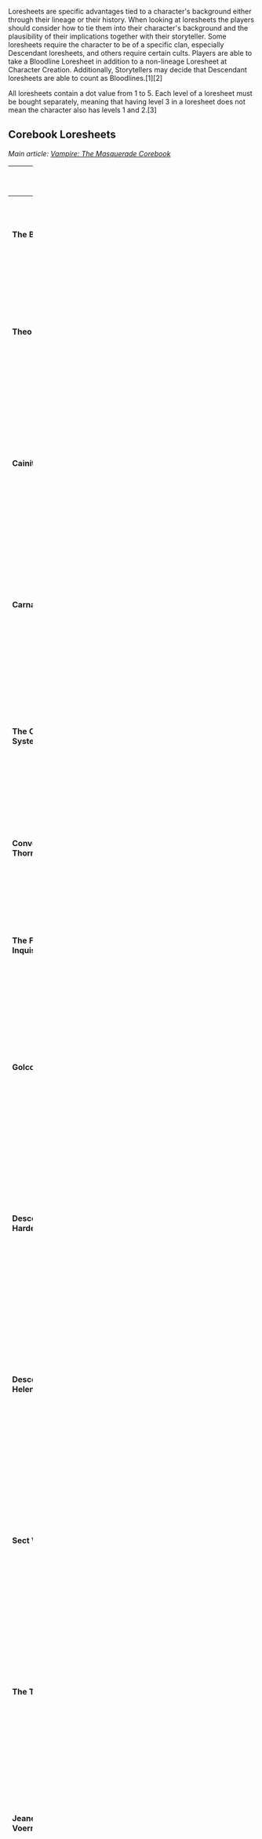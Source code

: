 <section begin=summary/>

Loresheets are specific advantages tied to a character's background
either through their lineage or their history. When looking at
loresheets the players should consider how to tie them into their
character's background and the plausibility of their implications
together with their storyteller. Some loresheets require the character
to be of a specific clan, especially Descendant loresheets, and others
require certain cults. Players are able to take a Bloodline Loresheet in
addition to a non-lineage Loresheet at Character Creation. Additionally,
Storytellers may decide that Descendant loresheets are able to count as
Bloodlines.[1][2]

<section end=summary/>

All loresheets contain a dot value from 1 to 5. Each level of a
loresheet must be bought separately, meaning that having level 3 in a
loresheet does not mean the character also has levels 1 and 2.[3]

## Corebook Loresheets

  
*Main article:
<a href="Vampire:_The_Masquerade_Corebook" class="wikilink"
title="Vampire: The Masquerade Corebook">Vampire: The Masquerade
Corebook</a>*

<table style="width:10%;">
<colgroup>
<col style="width: 2%" />
<col style="width: 2%" />
<col style="width: 4%" />
<col style="width: 2%" />
</colgroup>
<thead>
<tr>
<th width="20%"><p>Name</p></th>
<th width="20%"><p>Restrictions</p></th>
<th class="unsortable" width="40%"><p>Description</p></th>
<th class="unsortable" width="20%"><p>Source</p></th>
</tr>
</thead>
<tbody>
<tr>
<td><p><strong>The Bahari</strong></p></td>
<td><p>N/A</p></td>
<td><p>Connected to the cult of the [Bahari](./bahari.md). Different levels grant bonuses based on their
beliefs and ideology when embracing it.</p></td>
<td><ul>
<li>Page 382</li>
</ul></td>
</tr>
<tr>
<td><p><strong>Theo Bell</strong></p></td>
<td><p>N/A</p></td>
<td><p>Connected to the [Anarchs](./anarch.md) and [Theo Bell](./brujah.md#notable-characters). Different levels grant
bonuses related to commanding a group, gaining information on Anarch
defectors, or contacting Theo himself.</p></td>
<td><ul>
<li></li>
<li>Page 383</li>
</ul></td>
</tr>
<tr>
<td><p><strong>Cainite Heresy</strong></p></td>
<td><p>N/A</p></td>
<td><p>Connected to the [Church of Caine](./church_caine.md). Different levels grant
bonuses related to finding other Church of Caine, representing the
character's role within the city's diaconate, sensing True Faith,
inducing the Red Pentecost, or the possession of a rare
testimony.</p></td>
<td><ul>
<li>Page 384</li>
</ul></td>
</tr>
<tr>
<td><p><strong>Carna</strong></p></td>
<td><p>N/A</p></td>
<td><p>Connected to the [House of Carna](./tremere.md#houses) and Carna herself. Different
levels grant bonuses related to other members of the House,
strengthening pools against Blood Bonds, aids in Rituals, creating a
Blood Bond, or owning a copy of a rare book.</p></td>
<td><ul>
<li>Page 385</li>
</ul></td>
</tr>
<tr>
<td><p><strong>The Circulatory System</strong></p></td>
<td><p>N/A</p></td>
<td><p>Connected to the [Circulatory System](./circulatory_system.md) and their mortal
trafficking. Different levels grant vessels to feed from, it aids in
learning alchemy, securing safe travel for kindred, or learning the
resonance properties of blood.</p></td>
<td><ul>
<li>Page 386</li>
</ul></td>
</tr>
<tr>
<td><p><strong>Convention of Thorns</strong></p></td>
<td><p>N/A</p></td>
<td><p>Connected to the [Convention of Thorn](./anarch.md#convention-of-thorns).
Different levels grant the character information surrounding the events
which they can use for their gains.</p></td>
<td><ul>
<li>Page 387</li>
</ul></td>
</tr>
<tr>
<td><p><strong>The First Inquisition</strong></p></td>
<td><p>N/A</p></td>
<td><p>Connected to the Inquisition and its history. Different levels
grant knowledge about the original hunters and in turn about the [Second Inquisition](./second_inquisition.md).</p></td>
<td><ul>
<li>Page 388</li>
</ul></td>
</tr>
<tr>
<td><p><strong>Golconda</strong></p></td>
<td><p>N/A</p></td>
<td><p>Connected to the Golconda and its enlightenment. Different levels
grant knowledge of it, copies of its information to learn it, the
ability to utilize some of the beliefs from [Saulot](./salubri.md#notable-characters) to stave off hunger, or the ability to walk in
the sunlight without harm.</p></td>
<td><ul>
<li>Page 389</li>
</ul></td>
</tr>
<tr>
<td><p><strong>Descendant of Hardestadt</strong></p></td>
<td data-sort-value="7"><p>[Ventrue](./ventrue.md) only</p></td>
<td><p>Connected to the [Hardestadt](./ventrue.md#notable-characters) and his descendants.
Different levels grant the ability to speak over any noise, strengthen
the pools when sending others into danger, grant status due to lineage,
contact one of the Camarilla's founders, or take on the name of
Hardestadt and be his successor.</p></td>
<td><ul>
<li>Page 390</li>
</ul></td>
</tr>
<tr>
<td><p><strong>Descendant of Helena</strong></p></td>
<td data-sort-value="5"><p>[Toreador](./toreador.md) only</p></td>
<td><p>Connected to [Helena](./toreador.md#notable-characters) and her descendants.
Different levels grant the ability to alter the character's status by
uttering her name, decrease the experience cost of specific talents, aid
pools when making rolls to avoid blame, or open a Succubus Club in the
character's domain.</p></td>
<td><ul>
<li>Page 391</li>
</ul></td>
</tr>
<tr>
<td><p><strong>Sect War Veteran</strong></p></td>
<td><p>N/A</p></td>
<td><p>Connected to the war between the [Camarilla](./camarilla.md) and the [Sabbat](./sabbat.md). Different
levels grant the ability to gain information about the wars in the
character's domain, gain status for the character's bravery during the
war, claim trophy kills, aid in setting up ambushes or attacks, or know
how to ignite sect wars.</p></td>
<td><ul>
<li>Page 392</li>
</ul></td>
</tr>
<tr>
<td><p><strong>The Trinity</strong></p></td>
<td><p>N/A</p></td>
<td><p>Connected to the Golden Age of [Constantinople](./constantinople.md) and the
vampire utopia it once was. Different levels grant the knowledge of
Constantinople's past, calming a violent court, inspiring others,
allowing the character to find and contact Dracon, or rebuilding the
Trinity with two others.</p></td>
<td><ul>
<li>Page 393</li>
</ul></td>
</tr>
<tr>
<td><p><strong>Jeanette/Therese Voerman</strong></p></td>
<td><p>N/A</p></td>
<td><p>Connected to the [Voerman Sisters](./malkavian.md#notable-characters). Different
levels grant the character varying levels of connections with the
sisters up to ownership of an Asylum club within the character's
domain.</p></td>
<td><ul>
<li>Page 394</li>
</ul></td>
</tr>
<tr>
<td><p><strong>The Week of Nightmares</strong></p></td>
<td><p>N/A</p></td>
<td><p>Connected to the Week of Nightmares. Different levels grant the
character varying levels of knowledge about the event that spanned
across years, giving contact to the surviving Ravnos, granting status as
a survivor, owning the Red Star or a vial of blood from the Ravnos
Antediluvian.</p></td>
<td><ul>
<li>Page 395</li>
</ul></td>
</tr>
<tr>
<td><p><strong>Rudi</strong></p></td>
<td><p>N/A</p></td>
<td><p>Connected to [Rudi](./gangrel.md#notable-characters). Different levels grant the
character varying abilities when working against oppressive powers to
organize groups towards a specific goal.</p></td>
<td><ul>
<li>Page 396</li>
</ul></td>
</tr>
<tr>
<td><p><strong>Descendant of Tyler</strong></p></td>
<td data-sort-value="1"><p>[Brujah](./brujah.md) only</p></td>
<td><p>Connected to [Tyler](./brujah.md#notable-characters). Different levels grant the character varying
abilities to channel the ambition of Tyler in their blood when
persuading others, the skill to redirect a frenzy into a compulsion,
having contact with the Furores, or the back-history of taking down a
sect figurehead.</p></td>
<td><ul>
<li>Page 397 or <a href="Vampire:_The_Masquerade_Anarch"
class="wikilink" title="Anarch">Anarch</a>, page 195</li>
</ul></td>
</tr>
<tr>
<td><p><strong>Descendant of Zelios</strong></p></td>
<td data-sort-value="4"><p>[Nosferatu](./nosferatu.md) only</p></td>
<td><p>Connected to [Zelios](./nosferatu.md#notable-characters). Different levels grant the
character varying abilities to secure their havens, demolish buildings,
construct a labyrinth, or discover ley lines.</p></td>
<td><ul>
<li>Page 398</li>
</ul></td>
</tr>
<tr>
<td><p><strong>Descendant of Vasantasena</strong></p></td>
<td data-sort-value="3"><p>[Malkavian](./malkavian.md) only</p></td>
<td><p>Connected to [Vasantasena](./malkavian.md#notable-characters). Different levels
grant the character the ability to survive through dangerous or chaotic
situations, recognize bonds, destroy bonds or help deprogram another
vampire.</p></td>
<td><ul>
<li>Page 399</li>
</ul></td>
</tr>
<tr>
<td><p><strong>High Clan</strong></p></td>
<td data-sort-value="8"><p>Must be a member of the High Clans. [Lasombra](./lasombra.md), [Toreador](./toreador.md), [Tzimisce](./tzimisce.md), and [Ventrue](./ventrue.md) are
historically high. [Brujah](./brujah.md) and some [Hecata](./hecata.md) are also considered high. Occasionally [Banu Haqim](./banu.md), [The Ministry](./ministry.md), and very rarely [Tremere](./tremere.md) are also high depending on the
Domain.</p></td>
<td><p>Connected to the clans regarded as high in the hierarchy.
Different levels grant the character the ability to command others, gain
an advantage over both Low and High Clan Kindred, or ignore the burden
of the clan bane.</p></td>
<td><ul>
<li>Page 400</li>
</ul></td>
</tr>
<tr>
<td><p><strong>Low Clan</strong></p></td>
<td data-sort-value="9"><p>Must be a member of the Low Clans which is
defined by their geographical region. [Gangrel](./gangrel.md), [Malkavian](./malkavian.md), and [Nosferatu](./nosferatu.md) are almost always low.
Occasionally [Brujah](./brujah.md)
and [Tremere](./tremere.md) are
also low depending on the Domain.</p></td>
<td><p>Connected to the clans regarded as low in the hierarchy.
Different levels grant the character the ability to shrug off
provocations, use their bane to their advantage, work with other Low
Clans, learn another Low Clan's Discipline, or bring down a High Clan
Kindred in a coup.</p></td>
<td><ul>
<li>Page 401</li>
</ul></td>
</tr>
<tr>
<td><p><strong>Ambrus Maropis</strong></p></td>
<td><p>N/A</p></td>
<td><p>Connected to [Ambrus Maropis](./nosferatu.md#notable-characters). Different
levels grant the character information regarding security, a connection
directly to Ambrus, gain additional dice to related tests, or
well-protected fake identities.</p></td>
<td><ul>
<li>Page 402</li>
</ul></td>
</tr>
<tr>
<td><p><strong>Carmelita Neillson</strong></p></td>
<td><p>N/A</p></td>
<td><p>Connected to [Carmelita Neillson](./toreador.md#notable-characters).
Different levels grant the character varying abilities of storytelling,
meditating on an object for benefits, the allowance to run one of her
libraries, secrets from her interviews, or the privilege to guard one of
the character's ancestors.</p></td>
<td><ul>
<li>Page 403</li>
</ul></td>
</tr>
<tr>
<td><p><strong>Fiorenza Savona</strong></p></td>
<td><p>N/A</p></td>
<td><p>Connected to [Fiorenza Savona](./ventrue.md#notable-characters). Different
levels grant the character varying levels of relationship with Fiorenza
and gain benefits from her, be it a ghoul or other benefits.</p></td>
<td><ul>
<li>Page 404</li>
</ul></td>
</tr>
<tr>
<td><p><strong>Descendant of Karl Schrekt</strong></p></td>
<td data-sort-value="6"><p>[Tremere](./tremere.md) only</p></td>
<td><p>Connected to [Karl Schrekt](./tremere.md#notable-characters). Different levels
grant the character information regarding House Tremere, bonuses for
working towards Schrekt's goals, reduce the effort needed for a ritual,
find aid in an unlikely ally, or gain information on those same
allies.</p></td>
<td><ul>
<li>Page 405</li>
</ul></td>
</tr>
<tr>
<td><p><strong>Descendant of Xaviar</strong></p></td>
<td data-sort-value="2"><p>[Gangrel](./gangrel.md) only</p></td>
<td><p>Connected to [Xaviar](./gangrel.md#notable-characters). Different levels grant the
character respect from other Gangrel, detect other vampires in the
ground, gain benefits with the Camarilla, turn into a man-sized bat, or
have experience with the Antediluvian.</p></td>
<td><ul>
<li>Page 406 or <a href="Vampire:_The_Masquerade_Anarch"
class="wikilink" title="Anarch">Anarch</a>, page 194</li>
</ul></td>
</tr>
</tbody>
</table>

## Anarch Loresheets

  
*Main article: <a href="Vampire:_The_Masquerade_Anarch" class="wikilink"
title="Vampire: The Masquerade Anarch">Vampire: The Masquerade
Anarch</a>*

<table style="width:10%;">
<colgroup>
<col style="width: 2%" />
<col style="width: 2%" />
<col style="width: 4%" />
<col style="width: 2%" />
</colgroup>
<thead>
<tr>
<th width="20%"><p>Name</p></th>
<th width="20%"><p>Restrictions</p></th>
<th class="unsortable" width="40%"><p>Description</p></th>
<th class="unsortable" width="20%"><p>Source</p></th>
</tr>
</thead>
<tbody>
<tr>
<td><p><strong>Salvador Garcia</strong></p></td>
<td><p>N/A</p></td>
<td><p>Connected to <a href="Salvador_Garcia" class="wikilink"
title="Salvador Garcia">Salvador Garcia</a>. Different levels grant the
character bonuses when using [Anarch](./anarch.md) principles, gain a Mawla to aid them, turn
information gathering against them difficult, become known across Anarch
territories, or have the skill to rile up the local Anarchs.</p></td>
<td><ul>
<li>Page 190</li>
</ul></td>
</tr>
<tr>
<td><p><strong>Agata Starek</strong></p></td>
<td><p>N/A</p></td>
<td><p>Connected to Agata Starek. Different levels grant the character
bonuses when threatening someone of greater means than themselves,
exposing the weakness of enemies, being given hard-to-obtain blood,
turning an enemy's minion to the character's side, or suffering less
loss from [Diablerie](./diablerie.md).</p></td>
<td><ul>
<li>Page 191</li>
</ul></td>
</tr>
<tr>
<td><p><strong>Hesha Ruhadze</strong></p></td>
<td data-sort-value="3"><p>(••••) and (•••••) are [Ministry](./ministry.md) characters only.</p></td>
<td><p>Connected to [Hesha Ruhadze](./ministry.md#notable-characters). Different
levels grant the character ownership of one of Hesha's treatises,
knowledge about what Hesha is seeking or ownership of it already, the
rare privilege of membership to one of the Ministry's museums, having
been taught by Hesha himself, or hearing the voice of Sutekh for
guidance and aid.</p></td>
<td><ul>
<li>Page 192</li>
</ul></td>
</tr>
<tr>
<td><p><strong>The Church of Set</strong></p></td>
<td data-sort-value="4"><p>[Church of Set](./church_set.md) members</p></td>
<td><p>Connected to the [Church of Set](./church_set.md). Different levels grant the
character a congregation of mortals to feed from, bonuses to tell when
someone is lying, bonuses against other clans [Dominate](./dominate.md) or [Presence](./presence.md) attempts, help others
indulge in corruption to only come out clean, or ownership of Set's
skeleton, sarcophagus or burial robes.</p></td>
<td><ul>
<li>Page 193</li>
</ul></td>
</tr>
<tr>
<td><p><strong>Descendant of Xaviar</strong></p></td>
<td data-sort-value="2"><p>[Gangrel](./gangrel.md) only</p></td>
<td><p>Connected to [Xaviar](./gangrel.md#notable-characters). Different levels grant the
character respect from other Gangrel, detect other vampires in the
ground, gain benefits with the Camarilla, turn into a man-sized bat, or
have experience with the Antediluvian.</p></td>
<td><ul>
<li>Page 194 or <a href="Vampire:_The_Masquerade_Corebook"
class="wikilink" title="Corebook">Corebook</a>, page 406</li>
</ul></td>
</tr>
<tr>
<td><p><strong>Descendant of Tyler</strong></p></td>
<td data-sort-value="1"><p>[Brujah](./brujah.md) only</p></td>
<td><p>Connected to [Tyler](./brujah.md#notable-characters). Different levels grant the character varying
abilities to channel the ambition of Tyler in their blood when
persuading others, the skill to redirect a frenzy into a compulsion,
having contact with the Furores, or the back-history of taking down a
sect figurehead.</p></td>
<td><ul>
<li>Page 195 or <a href="Vampire:_The_Masquerade_Corebook"
class="wikilink" title="Corebook">Corebook</a>, page 397</li>
</ul></td>
</tr>
<tr>
<td><p><strong>Ruins of Carthage</strong></p></td>
<td><p>N/A</p></td>
<td><p>Connected to <a href="Carthage" class="wikilink"
title="Carthage">Carthage</a>. Different levels grant the character
knowledge of what happened to Carthage, Carthaginian ancestry to boast
about, forming a link to them for bonuses in combat, control over the
Beast, bonuses over servants, or breach the <a href="Masquerade"
class="wikilink" title="Masquerade">Masquerade</a> and get away with
it.</p></td>
<td><ul>
<li>Page 196</li>
</ul></td>
</tr>
<tr>
<td><p><strong>Blood Plagued</strong></p></td>
<td><p>N/A</p></td>
<td><p>Connected to the Blood plague, which unlike the majority of
diseases does affect other vampires. Different levels grant the
character the ability to detect the Blood plague, understand how to
track down active victims, locate infected bodies in the ground in
torpor, create a cure for this illness, or carry the Blood plague
themselves to infect or aid others as they see fit.</p></td>
<td><ul>
<li>Page 197</li>
</ul></td>
</tr>
<tr>
<td><p><strong>Anarch Revolt</strong></p></td>
<td><p>N/A</p></td>
<td><p>Connected to the Anarch Revolts and other related events such as
the fall of tyrannical Princes and the rise of new Barons. Different
levels grant the character ancestral ties to one of the sides during
these uprisings or gain bonuses or merits in regards to other Anarchs or
the Anarch cause.</p></td>
<td><ul>
<li>Page 198</li>
</ul></td>
</tr>
</tbody>
</table>

## Camarilla Loresheets

  
*Main article:
<a href="Vampire:_The_Masquerade_Camarilla" class="wikilink"
title="Vampire: The Masquerade Camarilla">Vampire: The Masquerade
Camarilla</a>*

<table style="width:10%;">
<colgroup>
<col style="width: 2%" />
<col style="width: 2%" />
<col style="width: 4%" />
<col style="width: 2%" />
</colgroup>
<thead>
<tr>
<th width="20%"><p>Name</p></th>
<th width="20%"><p>Restrictions</p></th>
<th class="unsortable" width="40%"><p>Description</p></th>
<th class="unsortable" width="20%"><p>Source</p></th>
</tr>
</thead>
<tbody>
<tr>
<td><p><strong>Carmelita Neillson</strong></p></td>
<td><p>N/A</p></td>
<td><p>Connected to [Carmelita Neillson](./toreador.md#notable-characters).
Different levels grant the character varying abilities of storytelling,
meditating on an object for benefits, the allowance to run one of her
libraries, secrets from her interviews, or the privilege to guard one of
the character's ancestors.</p></td>
<td><ul>
<li>Page 184 or <a href="Vampire:_The_Masquerade_Corebook"
class="wikilink" title="Corebook">Corebook</a>, page 403</li>
</ul></td>
</tr>
<tr>
<td><p><strong>Fatima Al-Faqadi</strong></p></td>
<td><p>N/A</p></td>
<td><p>Connected to [Fatima al-Faqadi](./banu.md#notable-characters).
Different levels grant the character access to a weapons locker,
connection to the Extended Web, survive a hit by Fatima, the ability to
execute a kindred without retaliation from the Camarilla, or a
relationship with Fatima in such she'll eliminate an enemy for the
character.</p></td>
<td><ul>
<li>Page 185</li>
</ul></td>
</tr>
<tr>
<td><p><strong>Fiorenza Savona</strong></p></td>
<td><p>N/A</p></td>
<td><p>Connected to [Fiorenza Savona](./ventrue.md#notable-characters). Different
levels grant the character varying levels of relationship with Fiorenza
and gain benefits from her, be it a ghoul or other benefits.</p></td>
<td><ul>
<li>Page 186 or <a href="Vampire:_The_Masquerade_Corebook"
class="wikilink" title="Corebook">Corebook</a>, page 404</li>
</ul></td>
</tr>
<tr>
<td><p><strong>Pure Ventrue Lineage</strong></p></td>
<td data-sort-value="1"><p>[Ventrue](./ventrue.md) only</p></td>
<td><p>Connected to the lineage of the Ventrue and the importance they
find in their history. Different levels grant the character different
lineages, either as a nobility or Prince or clear to Methusulah's as
well as later levels giving the option to select between three different
lines.</p></td>
<td><ul>
<li>Page 187</li>
</ul></td>
</tr>
<tr>
<td><p><strong>The Cult of Mithras</strong></p></td>
<td><p>N/A</p></td>
<td><p>Connected to the cult of [Mithras](./mithraic_mysteries.md). Different levels grant the
character varying levels of relationship and knowledge of the cult and
its functions with bonuses related.</p></td>
<td><ul>
<li>Page 188</li>
</ul></td>
</tr>
<tr>
<td><p><strong>The Pyramid</strong></p></td>
<td><p>[Tremere](./tremere.md)
only</p></td>
<td><p>Connected to the [Tremere](./tremere.md)'s Pyramid and its inner workings. Different
levels grant the character varying levels of relationships and ranks as
they progress through the rebuild of a chantry in this loresheet and
garner them bonuses.</p></td>
<td><ul>
<li>Page 189</li>
</ul></td>
</tr>
<tr>
<td><p><strong>Victoria Ash</strong></p></td>
<td><p>N/A</p></td>
<td><p>Connected to <a href="Victoria_Ash" class="wikilink"
title="Victoria Ash">Victoria Ash</a>. Different levels grant the
character varying levels of relationship with Victoria, being a guest at
the wedding, learning her abilities to read people, easing the
transportation between two domains, or being protected by Victoria
herself.</p></td>
<td><ul>
<li>Page 190</li>
</ul></td>
</tr>
</tbody>
</table>

## Chicago by Night Loresheets

  
*Main article:
<a href="Vampire:_The_Masquerade_Chicago_by_Night" class="wikilink"
title="Vampire: The Masquerade Chicago by Night">Vampire: The Masquerade
Chicago by Night</a>*

<table style="width:10%;">
<colgroup>
<col style="width: 2%" />
<col style="width: 2%" />
<col style="width: 4%" />
<col style="width: 2%" />
</colgroup>
<thead>
<tr>
<th width="20%"><p>Name</p></th>
<th width="20%"><p>Restrictions</p></th>
<th class="unsortable" width="40%"><p>Description</p></th>
<th class="unsortable" width="20%"><p>Source</p></th>
</tr>
</thead>
<tbody>
<tr>
<td><p><strong>Annabelle</strong></p></td>
<td><p>N/A</p></td>
<td><p>Connected to [Annabelle](./toreador.md#notable-characters). Different levels grant
the character varying levels of relationship with Annabelle with her
ability to pull strings for specific requests or aid them in other
ways.</p></td>
<td><ul>
<li>Page 262</li>
</ul></td>
</tr>
<tr>
<td><p><strong>Ballard Industries</strong></p></td>
<td><p>N/A</p></td>
<td><p>Connected to Ballard Industries which is one of the pillars of
Chicago's economy. Different levels grant the character membership and
access to the share of wealth, connections to Ballard's name and fake
names, influence with the police, claim debt over another, or their own
company.</p></td>
<td><ul>
<li>Page 263</li>
</ul></td>
</tr>
<tr>
<td><p><strong>Blacksite 24</strong></p></td>
<td><p>N/A</p></td>
<td><p>Connected to Blacksite 24, military and medical installation
currently controlled by [FIRSTLIGHT](./second_inquisition.md). Different levels grant the character
knowledge of this site's existence, through knowing others who have been
taken or being taken themselves, or granting information about the
hunters.</p></td>
<td><ul>
<li>Pages 264-265</li>
</ul></td>
</tr>
<tr>
<td><p><strong>The Blue Velvet</strong></p></td>
<td><p>N/A</p></td>
<td><p>Connected to Blue Velvet, a hotspot for kindred nightlife.
Different levels grant the character connections to the nightclub,
through being there since the beginning, knowing who visits the club,
being a regular musician there, or different levels of influence in the
club.</p></td>
<td><ul>
<li>Page 266</li>
</ul></td>
</tr>
<tr>
<td><p><strong>The Book of Nod</strong></p></td>
<td><p>N/A</p></td>
<td><p>Connected to the Book of Nod, which contains oral histories, text
fragments, and other forms of media detailing the history of Caine and
his childer. Different levels grant the character knowledge about the
contents of the Book of Nod up to possession of pieces of the
book.</p></td>
<td><ul>
<li>Page 267</li>
</ul></td>
</tr>
<tr>
<td><p><strong>Capone Gang</strong></p></td>
<td><p>N/A</p></td>
<td><p>Connected to the Capone Gang. Different levels grant the
character varying levels of aid from the gang, be it making someone
disappear, or aiding in a heist to becoming a fully-fledged member of
the gang and even the prodigal child of the leader, Eddie Wu.</p></td>
<td><ul>
<li>Pages 268-269</li>
</ul></td>
</tr>
<tr>
<td><p><strong>The Cobweb</strong></p></td>
<td data-sort-value="2"><p>[Malkavian](./malkavian.md) only</p></td>
<td><p>Connected to the Cobweb, a mystical force that connects all
Malkavians. Different levels grant the character varying abilities to
tap into this mystical source, such as the ability to hear the shattered
words, tapping into other's senses, or using the Cobweb to guide
them.</p></td>
<td><ul>
<li>Page 270</li>
</ul></td>
</tr>
<tr>
<td><p><strong>Cultivar</strong></p></td>
<td data-sort-value="6"><p><a href="Cultivar" class="wikilink"
title="Cultivar">Cultivar</a> member</p></td>
<td><p>Connected to the Cultivars, who are similar to the [Bahari](./bahari.md). Different
levels grant the character varying progression through the cult with
related perks from their joining with the dark mother.</p></td>
<td><ul>
<li>Page 271</li>
</ul></td>
</tr>
<tr>
<td><p><strong>Cult of Shalim</strong></p></td>
<td data-sort-value="5"><p><a href="Cult_of_Shalim" class="wikilink"
title="Cult of Shalim">Cult of Shalim</a> member</p></td>
<td><p>Connected to the Shalimites. Different levels grant the character
varying progression through the cult with related perks as they explore
further into the group.</p></td>
<td><ul>
<li>Page 272</li>
</ul></td>
</tr>
<tr>
<td><p><strong>Descendant of Lodin</strong></p></td>
<td data-sort-value="4"><p>[Ventrue](./ventrue.md) only</p></td>
<td><p>Connected to [Lodin](./ventrue.md#notable-characters). Different levels grant the
character varying connections in lineage to Lodin and the benefits from
such a title.</p></td>
<td><ul>
<li>Page 273</li>
</ul></td>
</tr>
<tr>
<td><p><strong>Descendant of Montano</strong></p></td>
<td data-sort-value="1"><p>[Lasombra](./lasombra.md) only</p></td>
<td><p>Connected to [Montano](./lasombra.md#notable-characters). Different levels grant the
character varying levels of relationship with Montano to learn from him
or status within the Lasombra as a whole regardless of sect.</p></td>
<td><ul>
<li>Page 274</li>
</ul></td>
</tr>
<tr>
<td><p><strong>Fires and Floods and the Devil's Night</strong></p></td>
<td><p>N/A</p></td>
<td><p>Connected to disasters that occurred within Chicago such as the
Great Fire of 1871 or the Chicago Flood in 1992. Different levels grant
the character knowledge about the disasters that happened within the
city, locations lost to time, survival of these events, a history of
offering aid after the disasters struck, or being an orchestrator of one
of these events.</p></td>
<td><ul>
<li>Page 275</li>
</ul></td>
</tr>
<tr>
<td><p><strong>Firstlight</strong></p></td>
<td><p>N/A</p></td>
<td><p>Connected to [FIRSTLIGHT](./second_inquisition.md). Different levels grant the character
varying skills in evasion of hunters, information about them, the
ability to erase the character's records from the group, or a connection
on the inside.</p></td>
<td><ul>
<li>Page 276</li>
</ul></td>
</tr>
<tr>
<td><p><strong>Kevin Jackson</strong></p></td>
<td><p>N/A</p></td>
<td><p>Connected to [Kevin Jackson](./ventrue.md#notable-characters). Different
levels grant the character connections to the Prince, either as a new
arrival as part of his service, as a student from one of his schools, or
up to being the right-hand man.</p></td>
<td><ul>
<li>Page 277</li>
</ul></td>
</tr>
<tr>
<td><p><strong>Kindred Iconography</strong></p></td>
<td><p>N/A</p></td>
<td><p>Connected to iconography used by Kindred to communicate secretly.
Different levels grant the character knowledge of these symbols to help
decipher them, know how to utilize clothing in kindred social circles,
or even have enough skill to be able to dress Princes and
Primogens.</p></td>
<td><ul>
<li>Page 278</li>
</ul></td>
</tr>
<tr>
<td><p><strong>The Labyrinth</strong></p></td>
<td><p>N/A</p></td>
<td><p>Connected to a series of abandoned tunnels beneath Chicago.
Different levels grant the character the ability to traverse through the
tunnels safely, understand the culture that's been built beneath the
city, and participate even, connect with a [Tremere](./tremere.md) named Lydia who lives there
or hide out safely and without being caught.</p></td>
<td><ul>
<li>Page 279</li>
</ul></td>
</tr>
<tr>
<td><p><strong>Lupine Expert</strong></p></td>
<td><p>N/A</p></td>
<td><p>Connected to a background where the character has encountered the
Lupines and lived to tell the tale. Different levels grant the character
different skills needed to track these creatures down and destroy them,
the history of having taken one down, or even the level of expertise
needed to effectively help maintain a peaceful balance between Kindred
and Lupines.</p></td>
<td><ul>
<li>Page 280</li>
</ul></td>
</tr>
<tr>
<td><p><strong>Nathaniel Bordruff</strong></p></td>
<td><p>N/A</p></td>
<td><p>Connected to [Nathaniel Bordruff](./nosferatu.md#notable-characters).
Different levels of this loresheet grants you access to Nathaniel’s
expansive influence in the city. Though the more the character benefits
from his association the more they learn of the Nosferatu’s mad grand
plan.</p></td>
<td><ul>
<li>Page 281</li>
</ul></td>
</tr>
<tr>
<td><p><strong>The Painted Lady</strong></p></td>
<td><p>N/A</p></td>
<td><p>Connected to the Painted Lady; offering tattoos, piercings, and
BDSM experiences.  Different levels of the loresheets allows the
character to have differing levels of access to services. The higher the
ranking the more of a dedicated member the character is as well as
boosts to the characters social standing and body modification.</p></td>
<td><ul>
<li>Page 282</li>
</ul></td>
</tr>
<tr>
<td><p><strong>Revenant Family: Ducheski</strong></p></td>
<td data-sort-value="3"><p>[Tremere](./tremere.md) only</p></td>
<td><p>This lore sheet allows a Tremere character to access a rare [revenant](./revenant.md#revenant-ghouls) retainer of the Ducheski family. Each
level of this lore sheet allows for more use and exploitation of their
retainer. The Duscheki are keen assistants in the ways of academics and
the occult able to help kindred in either area or impress their master
with their creation.</p></td>
<td><ul>
<li>Page 283</li>
</ul></td>
</tr>
<tr>
<td><p><strong>The Society of St. Leopold</strong></p></td>
<td><p>N/A</p></td>
<td><p>This loresheet gives the character knowledge of how the [Society of St. Leopold](./second_inquisition.md) be that
current knowledge or past organizational knowledge. This may even be for
former religious associations. Each increased level gives the character
more knowledge of the diocese and the double edged sword of having
deeper connection to a pious old life.</p></td>
<td><ul>
<li>Pages 284-285</li>
</ul></td>
</tr>
<tr>
<td><p><strong>Talley</strong></p></td>
<td><p>N/A</p></td>
<td><p>This connects the character with [Talley](./lasombra.md#notable-characters). The different levels confer different
benefits with lower levels merely having the player emulate cunning
tactics the Shadow has used to survive for centuries. Higher levels the
loresheet allows more direct interaction with Talley himself and access
to his skills in combat and politics.</p></td>
<td><ul>
<li>Page 286</li>
</ul></td>
</tr>
<tr>
<td><p><strong>Wauneka</strong></p></td>
<td><p>N/A</p></td>
<td><p>This loresheet connects to [Wauneka](./nosferatu.md#notable-characters), an information broker and
protector of the downtrodden and vulnerable. The character develops more
connections with the outcasts and invisibles of the city allowing the
character to use Wauneka’s network. The more the character gains trust
of Wauneka and his street family the more secrets the character has an
opportunity to learn.</p></td>
<td><ul>
<li>Page 287</li>
</ul></td>
</tr>
</tbody>
</table>

## Chicago Folios Loresheets

  
*Main article:
<a href="Vampire:_The_Masquerade_Chicago_Folios" class="wikilink"
title="Vampire: The Masquerade Chicago Folios">Vampire: The Masquerade
Chicago Folios</a>*

<table style="width:10%;">
<colgroup>
<col style="width: 2%" />
<col style="width: 2%" />
<col style="width: 4%" />
<col style="width: 2%" />
</colgroup>
<thead>
<tr>
<th width="20%"><p>Name</p></th>
<th width="20%"><p>Restrictions</p></th>
<th class="unsortable" width="40%"><p>Description</p></th>
<th class="unsortable" width="20%"><p>Source</p></th>
</tr>
</thead>
<tbody>
<tr>
<td><p><strong>Archons</strong></p></td>
<td><p>N/A</p></td>
<td><p>This Loresheet connects the character to the [Archons](./camarilla.md) as an agent or potential
recruit of the elite Camarilla guard. The levels of this loresheet gives
benefits to any on going investigations one would have in their nights.
Higher levels of the loresheet allows the player to have more pull in
the sect, communication with reigning [justicars](./camarilla.md), and even an official
appointment.</p></td>
<td><ul>
<li>Page 158</li>
</ul></td>
</tr>
<tr>
<td><p><strong>The Convention of Chicago</strong></p></td>
<td><p>N/A</p></td>
<td><p>This loresheets has the Character be an attendee to the
Convention of Chicago either as a Chicago native or a far traveled
diplomat. At this major gathering of Camarilla figures, the character
was able to gather information regardless of their sect. The levels of
the loresheet lets you be a party crasher, or proper attendee and gain
clout from actions at different levels. Higher levels yield more
benefits as the character’s role in the affair becomes more
invested.</p></td>
<td><ul>
<li>Page 159</li>
</ul></td>
</tr>
<tr>
<td><p><strong>Descendant of Menele</strong></p></td>
<td><p>[Brujah](./brujah.md)
only</p></td>
<td><p>Places <a href="Menele" class="wikilink"
title="Menele">Menele</a> as the character's ancient vampiric ancestor.
The sheet confers many of the skills and the traits the methuselah
possessed in unlife to the character. Levels of the loresheet aid the
character in their skills of knowledge seeking and connecting to the old
ways of clan Brujah.</p></td>
<td><ul>
<li>Page 160</li>
</ul></td>
</tr>
<tr>
<td><p><strong>Goblin Roads</strong></p></td>
<td><p>N/A</p></td>
<td><p>The loresheet relates to the supernatural route between Milwaukee
and Chicago known as the Goblin Road. The levels confer the ease with
traveling this route and connections to [Gangrel](./gangrel.md) and their allies who know
of the route’s nature. Higher levels allow the character to interact
with the oddity of the road.</p></td>
<td><ul>
<li>Page 161</li>
</ul></td>
</tr>
<tr>
<td><p><strong>Justicar Lucinde</strong></p></td>
<td><p>N/A</p></td>
<td><p>Gives the character some form of past association with Justicar
[Lucinde](./ventrue.md). Low
levels gives the character some skills in investigation like the
renowned justicar. Higher levels give the character benefits from
working under Lucinde on her various missions.</p></td>
<td><ul>
<li>Page 162</li>
</ul></td>
</tr>
<tr>
<td><p><strong>Khalid Al-Rashid</strong></p></td>
<td><p>N/A</p></td>
<td><p>Connects the player character to [Khalid Al-Rashid](./nosferatu.md) by blood
or through mundane association. Low levels of the nosferatu sheet will
allow skills in areas of the former primogen’s expertise. The higher
levels of this loresheets begins to give the character clues in the
nosferatu extensive notes about the city and powerful beings.</p></td>
<td><ul>
<li>Page 163</li>
</ul></td>
</tr>
<tr>
<td><p><strong>Kindred Dueling</strong></p></td>
<td><p>N/A</p></td>
<td><p>This concerns the ancient practice of dueling with a kindred
twist. This loresheets provides a variety of benefits, be it better
fighting skills to go fang to fang with another kindred or the supplies
to form a character’s own secret fight club.</p></td>
<td><ul>
<li>Page 164</li>
</ul></td>
</tr>
<tr>
<td><p><strong>Malkavian Family</strong></p></td>
<td><p>[Malkavian](./malkavian.md) only</p></td>
<td><p>The Malkavians of Chicago have a family and communal structure
sharing resources, havens, and secrets. Lower levels benefit the Malk
with insight and merits with other members of the clan. Higher levels
however give benefits in squeaking out some privacy in such a crowded
setting.</p></td>
<td><ul>
<li>Page 165</li>
</ul></td>
</tr>
<tr>
<td><p><strong>Occult Artifacts</strong></p></td>
<td><p>[Banu Haqim](./banu.md) or [Tremere](./tremere.md) only</p></td>
<td><p>This loresheets allows certain characters access to different
magic items either left behind in a chantry, discovered by chance, or
entrusted to the character. The artifacts details comes from the likes
of the Banu Haqim and Tremere. They can be items of assassination or
used to confound gifts of the blood.</p></td>
<td><ul>
<li>Page 166</li>
</ul></td>
</tr>
<tr>
<td><p><strong>The Pony Express</strong></p></td>
<td><p>N/A</p></td>
<td><p>Connects a character to the network of couriers that carry out
communication deliveries, be it letters, or packages.  The lowest level
gives the character access to send and receive information. Higher
levels allow the character to be part of the network themselves or be
special clients of the service.</p></td>
<td><ul>
<li>Page 167</li>
</ul></td>
</tr>
<tr>
<td><p><strong>Sheriff Damien</strong></p></td>
<td><p>N/A</p></td>
<td><p>Connects to the Brujah [Sheriff](./camarilla.md) of Chicago and famous musician, [Damien](./brujah.md). The character
can be connected to Damien’s band as an admirer or be the muscles that
he sees as reliable. Higher levels of the loresheet bring the character
closer to Sheriff and offer more benefits.</p></td>
<td><ul>
<li>Page 168</li>
</ul></td>
</tr>
<tr>
<td><p><strong>The Wolf Pack</strong></p></td>
<td><p>N/A</p></td>
<td><p>Forges a connection between the character and the Camarilla’s
legendary Wolf Pack. Association with the group gives the character
better abilities at handling life on the road. Higher levels aid the
character in using their sway over the biking community for different
forms of aid.</p></td>
<td><ul>
<li>Page 169</li>
</ul></td>
</tr>
</tbody>
</table>

## Let the Streets Run Red Loresheets

  
*Main article: <a href="Vampire:_The_Masquerade_Let_the_Streets_Run_Red"
class="wikilink"
title="Vampire: The Masquerade Let the Streets Run Red">Vampire: The
Masquerade Let the Streets Run Red</a>*

<table style="width:10%;">
<colgroup>
<col style="width: 2%" />
<col style="width: 2%" />
<col style="width: 4%" />
<col style="width: 2%" />
</colgroup>
<thead>
<tr>
<th width="20%"><p>Name</p></th>
<th width="20%"><p>Restrictions</p></th>
<th class="unsortable" width="40%"><p>Description</p></th>
<th class="unsortable" width="20%"><p>Source</p></th>
</tr>
</thead>
<tbody>
<tr>
<td><p><strong>The Anubi</strong></p></td>
<td><p>N/A</p></td>
<td><p>This loresheets allows a character to have experience in Lupine
hunting and connection to other such Kindred organizations. This
loresheets offers support for efforts against werewolves be it weapons,
information, diplomacy, or precautionary measures.</p></td>
<td><ul>
<li>Page 224</li>
</ul></td>
</tr>
<tr>
<td><p><strong>Eletria</strong></p></td>
<td><p>N/A</p></td>
<td><p>This loresheets the character former association with [Eletria](./toreador.md#notable-characters) in the character’s backstory. How the
character knew the Toreador depends on the level. Lower levels allude to
connection from artist to artist and high levels allude to a deeper
connection that has left a lasting impact.</p></td>
<td><ul>
<li>Page 225</li>
</ul></td>
</tr>
<tr>
<td><p><strong>Kindred Social Media Influencer</strong></p></td>
<td><p>N/A</p></td>
<td><p>A loresheet that allows a character to be a savvy social media
influencer. At lower levels it gives benefit to small time influencers
with their close community providing many benefits. The high levels
allows for a kindred to harvest the fruits of their internet presence,
though it poses a danger of course.</p></td>
<td><ul>
<li>Page 226</li>
</ul></td>
</tr>
<tr>
<td><p><strong>Juggler</strong></p></td>
<td><p>N/A</p></td>
<td><p>A loresheet that connects the kindred to both [Juggler](./brujah.md#notable-characters) and the domain of Gary, Indiana. The levels
of this lore sheet allows a character to gain an edge over Camarilla
loyalists, gain benefits from former association with Juggler, and
companion to aid the character’s actions for the Movement.</p></td>
<td><ul>
<li>Page 227</li>
</ul></td>
</tr>
<tr>
<td><p><strong>Lost Secrets of the Milwaukee Chantry</strong></p></td>
<td><p>N/A</p></td>
<td><p>Secrets of the Null Zone and work of the former chantry [Carna](./tremere.md) used to belong
to are detailed in this Loresheet. Characters with this loresheet can
benefit can find the files of long gone Tremere for various merits, [blood sorcery](./blood_sorcery.md) knowledge, or hidden magical knowledge. Higher levels give
more occult secrets at a price.</p></td>
<td><ul>
<li>Page 228</li>
</ul></td>
</tr>
<tr>
<td><p><strong>Mark Decker</strong></p></td>
<td><p>(•••••) is [Gangrel](./gangrel.md) only</p></td>
<td><p>This loresheet forges a connection between the character and [Mark Decker](./gangrel.md#notable-characters). The character get the benefits of
allying with the paranoid Prince from favor to leniency in his
tyrannical rule. Higher levels allows you deeper connection with the
Prince.</p></td>
<td><ul>
<li>Page 229</li>
</ul></td>
</tr>
<tr>
<td><p><strong>Maxwell</strong></p></td>
<td><p>N/A</p></td>
<td><p>This loresheets yields a connection to [Maxwell](./brujah.md#notable-characters). This loresheets gives you access to the
former Prince's hidden power base or some of his skills he used to
outsmart his enemies. Higher levels of this loresheet allows a closer
connection and more direct help from Maxwell.</p></td>
<td><ul>
<li>Page 230</li>
</ul></td>
</tr>
<tr>
<td><p><strong>The Milwaukee "Null Zone"</strong></p></td>
<td><p>N/A</p></td>
<td><p>This loresheet gives insight on the Null Zone and the odd
effects. Low levels gives you knowledge of the history and the ability
to study the area. Higher levels of the loresheet allows the characters
to gain knowledge of benefits of this zone’s secrets. Many other
parties, magical and non-magical will oppose the character.</p></td>
<td><ul>
<li>Pages 231-32</li>
</ul></td>
</tr>
<tr>
<td><p><strong>Modius</strong></p></td>
<td><p>N/A</p></td>
<td><p>A loresheet that connects the kindred to both [Modius](./toreador.md#notable-characters) and the domain, Gary, Indiana. Low levels
award the character for their support of Modius’ political aspirations.
Higher levels of the lore sheet allude to a stronger connection and more
benefits over the city and the Toreador’s support in the character’s one
endeavors.</p></td>
<td><ul>
<li>Page 233</li>
</ul></td>
</tr>
</tbody>
</table>

## Cults of the Blood Gods Loresheets

  
*Main article: <a href="Vampire:_The_Masquerade_Cults_of_the_Blood_Gods"
class="wikilink"
title="Vampire: The Masquerade Cults of the Blood Gods">Vampire: The
Masquerade Cults of the Blood Gods</a>*

<table style="width:10%;">
<colgroup>
<col style="width: 2%" />
<col style="width: 2%" />
<col style="width: 4%" />
<col style="width: 2%" />
</colgroup>
<thead>
<tr>
<th width="20%"><p>Name</p></th>
<th width="20%"><p>Restrictions</p></th>
<th class="unsortable" width="40%"><p>Description</p></th>
<th class="unsortable" width="20%"><p>Source</p></th>
</tr>
</thead>
<tbody>
<tr>
<td><p><strong>Bankers of Dunsirn</strong></p></td>
<td data-sort-value="1"><p>[Hecata](./hecata.md) only</p></td>
<td><p>Connected to the Dunsirn bloodline. Different levels grant the
character connections to the lineage and the skills the line generally
possesses such as access to money and making it.</p></td>
<td><ul>
<li>Page 220</li>
</ul></td>
</tr>
<tr>
<td><p><strong>Children of Tenochtitlan</strong></p></td>
<td data-sort-value="2"><p>[Hecata](./hecata.md) only</p></td>
<td><p>Connected to the Pisanob bloodline. Different levels grant the
character connections to the lineage and the skills the line generally
possesses such as Necromancy with [Oblivion](./oblivion.md) and surviving.</p></td>
<td><ul>
<li>Page 221</li>
</ul></td>
</tr>
<tr>
<td><p><strong>The Nation of Blood</strong> </p></td>
<td data-sort-value="3"><p>[Hecata](./hecata.md) only</p></td>
<td><p>Connected to the Samedi bloodline. Different levels grant the
character connections to the lineage and the skills the line generally
possesses such as working with corpses and surpassing physical
impairment.</p></td>
<td><ul>
<li>Page 222</li>
</ul></td>
</tr>
<tr>
<td><p><strong>Flesh-Eaters</strong></p></td>
<td data-sort-value="4"><p>[Hecata](./hecata.md) only</p></td>
<td><p>Connected to the Nagaraja bloodline. Different levels grant the
character connections to the lineage and the skills the line generally
possesses such as their extended fangs and ability to eat
corpses.</p></td>
<td><ul>
<li>Page 223</li>
</ul></td>
</tr>
<tr>
<td><p><strong>Harbingers of Ashur</strong></p></td>
<td data-sort-value="5"><p>[Hecata](./hecata.md) only</p></td>
<td><p>Connected to the Harbinger bloodline. Different levels grant the
character connections to the lineage and the skills the line generally
possesses such as their masks that denote their strengths and
standing.</p></td>
<td><ul>
<li>Page 224</li>
</ul></td>
</tr>
<tr>
<td><p><strong>La Famiglia Giovanni</strong></p></td>
<td data-sort-value="6"><p>[Hecata](./hecata.md) only</p></td>
<td><p>Connected to the Giovanni bloodline. Different levels grant the
character connections to the lineage and the skills the line generally
possesses such as nepotism to access certain information and
generational wealth being accessible.</p></td>
<td><ul>
<li>Page 225</li>
</ul></td>
</tr>
<tr>
<td><p><strong>The Criminal Puttanesca</strong></p></td>
<td data-sort-value="7"><p>[Hecata](./hecata.md) only</p></td>
<td><p>Connected to the Puttanesca bloodline. Different levels grant the
character connections to the lineage and the skills the line generally
possesses such as ties to the criminal underworld and the allies it
contains.</p></td>
<td><ul>
<li>Page 226</li>
</ul></td>
</tr>
<tr>
<td><p><strong>The Gorgons</strong></p></td>
<td data-sort-value="8"><p>[Hecata](./hecata.md) only</p></td>
<td><p>Connected to the Lamia bloodline. Different levels grant the
character connections to the lineage and the skills the line generally
possesses such as diseases and [Resonance](./resonance.md)s.</p></td>
<td><ul>
<li>Page 227</li>
</ul></td>
</tr>
<tr>
<td><p><strong>Calling the Family Reunion</strong></p></td>
<td data-sort-value="9"><p>[Hecata](./hecata.md) only</p></td>
<td><p>Connected to the Family Reunion, an event where elders of the
bloodlines were removed and the bloodlines were reunited. Different
levels grant the character varying connections to the details of that
night each giving bonuses related to the actions taken such as bonus
dice against other Hecata, the ability to call upon favors, a mawla, or
bonuses against antagonistic ghosts in ceremonies.</p></td>
<td><ul>
<li>Page 228</li>
</ul></td>
</tr>
<tr>
<td><p><strong>Child of the Angel Michael</strong></p></td>
<td data-sort-value="10"><p>[Nosferatu](./nosferatu.md) cannot take this</p></td>
<td><p>Connected to a cult dedicated to bringing the idea of
Constantinople to reality once more. Different levels grant the
character merits to represent their followers, beauty beyond compare,
bonuses towards vices, or remove stains from another kindred.</p></td>
<td><ul>
<li>Page 229</li>
</ul></td>
</tr>
<tr>
<td><p><strong>Servitor of Irad</strong></p></td>
<td><p>N/A</p></td>
<td><p>Connected to a cult dedicated to the belief that the
Antediluvians want the elders of Kindred society to be weak and divided.
Different levels grant the character the ability to hide within kindred
society, be it through lying, changing their convictions when joining a
new group, ignoring their bane, dealing additional damage to enemy
kindred, or gaining bonuses when working towards their cult's
plans.</p></td>
<td><ul>
<li>Page 230</li>
</ul></td>
</tr>
<tr>
<td><p><strong>The Promise of 1528</strong></p></td>
<td><p>N/A</p></td>
<td><p>Connected to the agreement between the Camarilla and the Hecata,
set to last only 500 years. Different levels grant the character varying
levels of information about what the promises contained and the ability
to use that knowledge to their advantage.</p></td>
<td><ul>
<li>Page 231</li>
</ul></td>
</tr>
</tbody>
</table>

## Children of the Blood Loresheets

  
*Main article:
<a href="Vampire:_The_Masquerade_Children_of_the_Blood" class="wikilink"
title="Vampire: The Masquerade Children of the Blood">Vampire: The
Masquerade Children of the Blood</a>*

<table style="width:10%;">
<colgroup>
<col style="width: 2%" />
<col style="width: 2%" />
<col style="width: 4%" />
<col style="width: 2%" />
</colgroup>
<thead>
<tr>
<th width="20%"><p>Name</p></th>
<th width="20%"><p>Restrictions</p></th>
<th class="unsortable" width="40%"><p>Description</p></th>
<th class="unsortable" width="20%"><p>Source</p></th>
</tr>
</thead>
<tbody>
<tr>
<td><p><strong>Little Siblings</strong></p></td>
<td data-sort-value="1"><p>[Hecata](./hecata.md) only</p></td>
<td><p>Connected to the Rossellini bloodline. Different levels grant the
character experience with commanding wraiths and other dealings with
them, or [Oblivion Ceremonies](./oblivion_ceremonies.md) benefits.</p></td>
<td><ul>
<li>Page 101</li>
</ul></td>
</tr>
<tr>
<td><p><strong>Grudge Masters</strong></p></td>
<td data-sort-value="2"><p>[Hecata](./hecata.md) only</p></td>
<td><p>Connected to the Milliner bloodline. Different levels grant the
characters status from the lineage, money from the family, bonuses for
projects, declare debts owed, or connections within law
enforcement.</p></td>
<td><ul>
<li>Page 102</li>
</ul></td>
</tr>
<tr>
<td><p><strong>The Ashfinders</strong></p></td>
<td data-sort-value="5"><p>[Thin-blood](./thinblood.md) only</p></td>
<td><p>Connected to the [Ashfinders](./ashfinders.md) cults. Different levels grant the
character different bonuses as they progress through the cult and the
skills that are honed during the process.</p></td>
<td><ul>
<li>Page 103</li>
</ul></td>
</tr>
<tr>
<td><p><strong>Amaranthan</strong></p></td>
<td><p>N/A</p></td>
<td><p>Connected to the <a href="Amaranthans" class="wikilink"
title="Amaranthans">Amaranthans</a>. Different levels grant the
character additional bonuses related to interrogating diablerists, sway
over a diablerist, humanity benefits, status from their actions, or buff
Diablerie attempts.</p></td>
<td><ul>
<li>Page 104</li>
</ul></td>
</tr>
<tr>
<td><p><strong>Cleopatras</strong></p></td>
<td data-sort-value="4"><p>[Nosferatu](./nosferatu.md) only</p></td>
<td><p>Connected to the <a href="Cleopatrans" class="wikilink"
title="Cleopatrans">Cleopatrans</a>. Different levels grant the
character bonuses against discovering another's most profound flaws, the
ability to reroll Social failures or resist fury frenzy, make the bane
disappear during daysleep, a title position in the domain, or negate the
clan bane.</p></td>
<td><ul>
<li>Page 105</li>
</ul></td>
</tr>
<tr>
<td><p><strong>Meneleans</strong></p></td>
<td><p>N/A</p></td>
<td><p>Connected to the <a href="Meneleans" class="wikilink"
title="Meneleans">Meneleans</a>. Different levels grant the character
bonuses on rerolling against mortals, gain bonuses when resolving things
through diplomacy, bonuses when chastising or humiliating someone of
higher stature than the character, blend into mortal society easily, or
become unbondable.</p></td>
<td><ul>
<li>Page 106</li>
</ul></td>
</tr>
<tr>
<td><p><strong>The One True Way</strong></p></td>
<td><p>N/A</p></td>
<td><p>Connected to <a href="Golconda" class="wikilink"
title="Golconda">Golconda</a>. Different levels grant the character
bonuses when attempting to gain truth from another kindred, gain bonuses
from using those secrets, communicate with the beast, or take more
control over it and the character's humanity.</p></td>
<td><ul>
<li>Page 107</li>
</ul></td>
</tr>
<tr>
<td><p><strong>Starfall Ranch</strong></p></td>
<td data-sort-value="3"><p>[Malkavian](./malkavian.md) only</p></td>
<td><p>Connected to Starfall Ranch in the Northeastern United States
owed by Malkavian Starr. Different levels grant the character
connections to this place and those who were once there, gain bonuses
for projects, gain Dr. Starr as a Mawla, or cheat death itself.</p></td>
<td><ul>
<li>Page 108</li>
</ul></td>
</tr>
</tbody>
</table>

## Forbidden Religions Loresheets

  
*Main article:
<a href="Vampire:_The_Masquerade_Forbidden_Religions" class="wikilink"
title="Vampire: The Masquerade Forbidden Religions">Vampire: The
Masquerade Forbidden Religions</a>*

<table style="width:10%;">
<colgroup>
<col style="width: 2%" />
<col style="width: 2%" />
<col style="width: 4%" />
<col style="width: 2%" />
</colgroup>
<thead>
<tr>
<th width="20%"><p>Name</p></th>
<th width="20%"><p>Restrictions</p></th>
<th class="unsortable" width="40%"><p>Description</p></th>
<th class="unsortable" width="20%"><p>Source</p></th>
</tr>
</thead>
<tbody>
<tr>
<td><p><strong>1444 Chamber</strong></p></td>
<td data-sort-value="1"><p>[Hecata](./hecata.md) only</p></td>
<td><p>Connected to the 1444 Chamber. The once advisor to Augustus
Giovanni who is now in the modern age leading the Hecata. Different
levels grant the character connection to the chamber to carry out their
will, granting bonuses of status, arranging the services of the Hecata
to help outsiders, and access to money, or other aid from the
Necromancers.</p></td>
<td><ul>
<li>Page 88</li>
</ul></td>
</tr>
<tr>
<td><p><strong>Blood Asceticism</strong></p></td>
<td><p>N/A</p></td>
<td><p>Connected to the rejection of blood addiction and the path that
kindred may attempt to take to reduce the amount of blood needed to
satisfy them. Different levels grant the character strengths from not
consuming blood, the ability to reroll Rouse Checks, animal blood
satiating more than it normally would, status as those who see the
character's choices and compare them to a godlike figure, or a reduction
in the hunger frenzy difficulty.</p></td>
<td><ul>
<li>Page 89</li>
</ul></td>
</tr>
<tr>
<td><p><strong>Gehenna Cults</strong></p></td>
<td><p>N/A</p></td>
<td><p>Connected to the Gehenna Cults and the investigation into these
groups. Different levels grant the character knowledge about these
cults' lore, bonuses when tracking a new cult, or respect as an expert
in these groups.</p></td>
<td><ul>
<li>Page 90</li>
</ul></td>
</tr>
<tr>
<td><p><strong>Plagues of Gehenna</strong></p></td>
<td><p>N/A</p></td>
<td><p>Connected to diseases and illnesses spread through vampires who
are given the name <em>blisters</em>. Different levels grant the
character knowledge about these blisters and the illness they spread,
access to a clean herd, knowledge of when a victim of the character is
infected, influence in handling outbreaks, or ownership of tainted
blood.</p></td>
<td><ul>
<li>Page 91</li>
</ul></td>
</tr>
<tr>
<td><p><strong>Praepositor</strong></p></td>
<td data-sort-value="2"><p>[Tremere](./tremere.md) only</p></td>
<td><p>Connected to the <a href="Praesidium" class="wikilink"
title="Praesidium">Praesidium</a> and the devotion to restoring the clan
to its old power. Different levels grant the character bonuses against
other Tremere who stand against the cult's will, draw on favors or
debts, strengthen the character when protecting the clan's members or
secrets, grant a temporary safehouse when needed, or create a contract
officialized by a blood bond.</p></td>
<td><ul>
<li>Page 92</li>
</ul></td>
</tr>
<tr>
<td><p><strong>Spear of Orthia</strong></p></td>
<td data-sort-value="3"><p>[Ventrue](./ventrue.md) only</p></td>
<td><p>Connected to Artemis Orthia, the first childe of Ventrue.
Different levels grant the character membership to the <a
href="Shattered_Spear" class="wikilink"
title="Shattered Spear">Shattered Spear</a> granting them benefits as
they develop their relationship and skills within the cult up to owning
a splinter of the spear itself.</p></td>
<td><ul>
<li>Page 93</li>
</ul></td>
</tr>
</tbody>
</table>

## Trails of Ash and Bone Loresheets

  
*Main article: <a href="Vampire:_The_Masquerade_Trails_of_Ash_and_Bone"
class="wikilink"
title="Vampire: The Masquerade Trails of Ash and Bone">Vampire: The
Masquerade Trails of Ash and Bone</a>*

<table style="width:10%;">
<colgroup>
<col style="width: 2%" />
<col style="width: 2%" />
<col style="width: 4%" />
<col style="width: 2%" />
</colgroup>
<thead>
<tr>
<th width="20%"><p>Name</p></th>
<th width="20%"><p>Restrictions</p></th>
<th class="unsortable" width="40%"><p>Description</p></th>
<th class="unsortable" width="20%"><p>Source</p></th>
</tr>
</thead>
<tbody>
<tr>
<td><p><strong>The Ruby Throat</strong></p></td>
<td><p>N/A</p></td>
<td><p>Connected to the Ruby Throat, a gambling den for powerful players
who wager more than just money. Different levels grant the character
bonuses related to experiences at this place such as gathering
information or intimidating others, gaining human vessels to feed from,
a string of luck that's garnered attention, or being invited to play at
an important table.</p></td>
<td><ul>
<li>Page 170</li>
</ul></td>
</tr>
<tr>
<td><p><strong>Descendant of Roger de Camden</strong></p></td>
<td><p>[Hecata](./hecata.md)
only</p></td>
<td><p>Connected to Roger De Camden, the current prince of Edinburgh.
Different levels grant the character connections to him as part of his
lineage and bonuses from being a part of his bloodline.</p></td>
<td><ul>
<li>Page 171</li>
</ul></td>
</tr>
<tr>
<td><p><strong>Relics of the Veil</strong></p></td>
<td><p>N/A</p></td>
<td><p>Connected to objects of supernatural properties. Different levels
grant the character different items each with their own properties such
as bonuses to [Oblivion](./oblivion.md), healing at faster than usual rates,
bonuses against wraiths, a dangerous stake, or a sacred book of coded
passages to unlock powerful secrets of the dead.</p></td>
<td><ul>
<li>Page 172</li>
</ul></td>
</tr>
</tbody>
</table>

## Boston by Night Loresheets

  
*Main article:
<a href="Vampire:_The_Masquerade_Boston_by_Night" class="wikilink"
title="Vampire: The Masquerade Boston by Night">Vampire: The Masquerade
Boston by Night</a>*

<table style="width:10%;">
<colgroup>
<col style="width: 2%" />
<col style="width: 2%" />
<col style="width: 4%" />
<col style="width: 2%" />
</colgroup>
<thead>
<tr>
<th width="20%"><p>Name</p></th>
<th width="20%"><p>Restrictions</p></th>
<th class="unsortable" width="40%"><p>Description</p></th>
<th class="unsortable" width="20%"><p>Source</p></th>
</tr>
</thead>
<tbody>
<tr>
<td><p><strong>The Hartford Chantry</strong></p></td>
<td><p>N/A</p></td>
<td><p>Connected to the [Tremere](./tremere.md) Chantry in [Boston](./boston_mass.md). Different levels grant the
character bonuses for revealing the properties of an object, revealing
if someone is a member of a secret society, gaining a strong ally,
access to the chantry as a haven and library, or becoming a factional
authority.</p></td>
<td><p>Pages 80-83</p></td>
</tr>
<tr>
<td><p><strong>The Boston Camarilla</strong></p></td>
<td><p>N/A</p></td>
<td><p>Connected to the [Camarilla](./camarilla.md) in Boston. Different levels grant the
character bonuses when with their coterie, call for a sit-down with
high-ranking members of other domains, gain a conviction in order to
better protect their neighborhood, or obtain a retainer from the
domain's political backroom.</p></td>
<td><p>Pages 84-87</p></td>
</tr>
</tbody>
</table>

## Fall of London Loresheets

  
*Main article:
<a href="Vampire:_The_Masquerade_Fall_of_London" class="wikilink"
title="Vampire: The Masquerade Fall of London">Vampire: The Masquerade
Fall of London</a>*

<table style="width:10%;">
<colgroup>
<col style="width: 2%" />
<col style="width: 2%" />
<col style="width: 4%" />
<col style="width: 2%" />
</colgroup>
<thead>
<tr>
<th width="20%"><p>Name</p></th>
<th width="20%"><p>Restrictions</p></th>
<th class="unsortable" width="40%"><p>Description</p></th>
<th class="unsortable" width="20%"><p>Source</p></th>
</tr>
</thead>
<tbody>
<tr>
<td><p><strong>Agent of Justicar Parr</strong></p></td>
<td><p>N/A</p></td>
<td><p>Connected to the current Malkavian Justicar, Juliette Parr.
Different levels grant the character connections to Parr either for
information, aid in tasks, or being an Archon underneath her.</p></td>
<td><ul>
<li>Page 231</li>
</ul></td>
</tr>
<tr>
<td><p><strong>Court of Shadows</strong></p></td>
<td><p>N/A</p></td>
<td><p>Connected to The King of Shadows and the mysterious figure they
are within [London](./london_uk.md)'s secret vampire society. Different levels
grant the character access to this network for nourishment, information,
or other forms of aid for the character's goals.</p></td>
<td><ul>
<li>Page 232</li>
</ul></td>
</tr>
<tr>
<td><p><strong>Hunt Club</strong></p></td>
<td><p>N/A</p></td>
<td><p>Connected to the Hunt Club, a covert organization operating since
the end of WW2 dedicated to the pursuit of hunting kindred for sport.
Different levels grant the character varying levels of membership within
the club or renown within to be able to have access to items or other
benefits to aid with the capturing or destruction of other
vampires.</p></td>
<td><ul>
<li>Page 233</li>
</ul></td>
</tr>
<tr>
<td><p><strong>London under London</strong></p></td>
<td data-sort-value="1"><p>[Nosferatu](./nosferatu.md) only</p></td>
<td><p>Connected to the underground tunnels beneath London. Different
levels grant the character knowledge and experience beneath the city
allowing them to navigate, find safety beneath the earth, or find
animals that dwell down there.</p></td>
<td><ul>
<li>Page 234</li>
</ul></td>
</tr>
<tr>
<td><p><strong>Operation Antigen</strong></p></td>
<td><p>N/A</p></td>
<td><p>Connected to Operation Antigen, a coalition formed of the police,
military, and other intelligence that work to purge the city of vampire
influence. Different levels grant an insider within the group to help
gain information about what the organization is up to and/or other
benefits related to classified information.</p></td>
<td><ul>
<li>Page 235</li>
</ul></td>
</tr>
<tr>
<td><p><strong>Oskar Anasov</strong></p></td>
<td><p>N/A</p></td>
<td><p>Connected to the [Nosferatu](./nosferatu.md) Oskar Anasov, a once [Anarch](./anarch.md) was forced to serve the [Camarilla](./camarilla.md) or be
executed. Different levels of this loresheet grant the character access
to his services, be it reliable and safe message delivery, arrangement
of meetings with other kindred, smuggling bodies through the city, or
being able to join the Kindred Landlords of London meetings.</p></td>
<td><ul>
<li>Page 236</li>
</ul></td>
</tr>
</tbody>
</table>

## Winter's Teeth Loresheets

  
*Main article:
<a href="Vampire:_The_Masquerade_Winter&#39;s_Teeth" class="wikilink"
title="Vampire: The Masquerade Winter&#39;s Teeth">Vampire: The
Masquerade Winter's Teeth</a>*

<table style="width:10%;">
<colgroup>
<col style="width: 2%" />
<col style="width: 2%" />
<col style="width: 4%" />
<col style="width: 2%" />
</colgroup>
<thead>
<tr>
<th width="20%"><p>Name</p></th>
<th width="20%"><p>Restrictions</p></th>
<th class="unsortable" width="40%"><p>Description</p></th>
<th class="unsortable" width="20%"><p>Source</p></th>
</tr>
</thead>
<tbody>
<tr>
<td><p><strong>Wolves in Sheep's Clothing</strong></p></td>
<td><p>N/A</p></td>
<td><p>Forsaken ghouls aren't a novel concept among the dead. What is
new, and what makes some vampires weary, is the growing populace of a
group which calls themselves Wolves in Sheeps Clothing. These hungry
ghouls found a way to harness power of the dead, using unknown forms of
magic, and won't stop, for the hunger grows.</p></td>
<td><p>Issue 3, page 32-33</p></td>
</tr>
<tr>
<td><p><strong>The Nictuku</strong></p></td>
<td data-sort-value="1"><p>[Nosferatu](./nosferatu.md) only</p></td>
<td><p>In the darkness of their warren, Nosferatu tell gruesome tales
about their mad with fury offspring, the Nictuku. Some of the Nosferatu
clan would later decide that these stories are just that. But others
know that what they saw deep below the city was not just a rat. It was a
warning.</p></td>
<td><p>Issue 3, page 34</p></td>
</tr>
<tr>
<td><p><strong>Minneapolis</strong></p></td>
<td><p>N/A</p></td>
<td><p>Younger, but bigger and louder of the Twin Cities, Minneapolis
used to be the Domain of local Anarchs, standing in opposition to Prince
Merrain's court, on the other side of river Mississippi. Nowadays, the
[Anarch](./anarch.md) population
lays low, wondering if what was achieved in Berlin, could be replicated
on their turf.</p></td>
<td><p>Issue 2, page 32</p></td>
</tr>
<tr>
<td><p><strong>St. Paul</strong></p></td>
<td><p>N/A</p></td>
<td><p>Older, although less famous of the Twin Cities, St. Paul is the
heart of the local [Camarilla](./camarilla.md). Its artistic soul being the main reason
for Prince Samantha Merrain of clan [Toreador](./toreador.md) to make the older sibling her preferred
domain.</p></td>
<td><p>Issue 2, page 33</p></td>
</tr>
<tr>
<td><p><strong>The Mortician's Army</strong></p></td>
<td><p>N/A</p></td>
<td><p>A pathologist working for the Medical Examiner's office in
downtown Minneapolis, Rafael DeLuna's personal mission of revenge
against vampires eventually gave rise to a well equipped and connected
network of hunters popular with local law enforcements and prepper
communities, who all carry a mortician's hammer as a signature weapon
and as an insignia.</p></td>
<td><p>Issue 9, page 32</p></td>
</tr>
</tbody>
</table>

## Blood Sigils Loresheets

*Main article:
<a href="Vampire:_The_Masquerade_Blood_Sigils" class="wikilink"
title="Vampire: The Masquerade Blood Sigils">Vampire: The Masquerade
Blood Sigils</a>*

<table style="width:10%;">
<colgroup>
<col style="width: 2%" />
<col style="width: 2%" />
<col style="width: 4%" />
<col style="width: 2%" />
</colgroup>
<thead>
<tr>
<th width="20%"><p>Name</p></th>
<th width="20%"><p>Restrictions</p></th>
<th class="unsortable" width="40%"><p>Description</p></th>
<th class="unsortable" width="20%"><p>Source</p></th>
</tr>
</thead>
<tbody>
<tr>
<td><p><strong>Descendant of Al-Ashrad</strong></p></td>
<td><p>[Banu Haqim](./banu.md) only</p></td>
<td><p>Connected to [Al-Ashrad](./banu.md#notable-characters). Different levels
provide bonuses to Leadership, access or improvement to Sense the Unseen
(Auspex ●), easier time using Blood Sorcery to harm Kindred, the ability
to harm incorporeal creatures, or become next in line for being the most
respected sorcerer</p></td>
<td><p>page 177</p></td>
</tr>
<tr>
<td><p><strong>Student of Kirin Taunk</strong></p></td>
<td data-sort-value="1"><p>Thin-Blood Alchemists only</p></td>
<td><p>Connected to the legacy of [Kirin Taunk](./thinblood.md#notable-characters). Different levels provide quicker
creation of formulas, the ability to use your alchemical skill in social
situations, easier access and bonus to a formula, Status among both the
Anarchs and the Camarilla, and a Mawla of one of her patrons.</p></td>
<td><p>page 178</p></td>
</tr>
<tr>
<td><p><strong>Veins of the Earth</strong></p></td>
<td><p>N/A</p></td>
<td><p>This Loresheets helps with understanding of Furcae and the Veins
of the Earth. Different levels provide the ability to declare somewhere
a Furcus, a Herd of people interested in learning more about the
<em>Venae Terrae,</em> the ability to find Kindred and where they're
travelling, a bonus to using Disciplines, and addional successes on
tests providing you give a sacrifice</p></td>
<td><p>page 179</p></td>
</tr>
<tr>
<td><p><strong>Vienna Zero</strong></p></td>
<td><p>Blood Sorcery Users only</p></td>
<td><p>Connected to Vienna and what remains from the destruction of the
Prime Chantry. Different levels provide knowledge about blood craft or
the Tremere, A contact who can get you stuff from the area, access to an
occult artifact, access to the last copy of a grimoire, and being a
member of the excavation process</p></td>
<td><p>page 180</p></td>
</tr>
</tbody>
</table>

## Book of Nod Apocrypha Loresheets

*Main article:
<a href="Vampire:_The_Masquerade_Book_of_Nod_Apocrypha" class="wikilink"
title="Vampire: The Masquerade Book of Nod Apocrypha">Vampire: The
Masquerade Book of Nod Apocrypha</a>* Some Loresheets were reprinted in
this book: Book of Nod, Gehenna Cults, and Servitors of Irad.

<table style="width:10%;">
<colgroup>
<col style="width: 2%" />
<col style="width: 2%" />
<col style="width: 4%" />
<col style="width: 2%" />
</colgroup>
<thead>
<tr>
<th width="20%"><p>Name</p></th>
<th width="20%"><p>Restrictions</p></th>
<th class="unsortable" width="40%"><p>Description</p></th>
<th class="unsortable" width="20%"><p>Source</p></th>
</tr>
</thead>
<tbody>
<tr>
<td><p><strong>Machinations of Saulot</strong></p></td>
<td><p>Salubri or Tremere</p></td>
<td><p>This Loresheet gives bonuses and drawbacks shared between the
Salubri and Tremere.</p></td>
<td><p>page 39</p></td>
</tr>
</tbody>
</table>

## Gehenna War Loresheets

*Main article:
<a href="Vampire:_The_Masquerade_Gehenna_War" class="wikilink"
title="Vampire: The Masquerade Gehenna War">Vampire: The Masquerade
Gehenna War</a>*

<table style="width:10%;">
<colgroup>
<col style="width: 2%" />
<col style="width: 2%" />
<col style="width: 4%" />
<col style="width: 2%" />
</colgroup>
<thead>
<tr>
<th width="20%"><p>Name</p></th>
<th width="20%"><p>Restrictions</p></th>
<th class="unsortable" width="40%"><p>Description</p></th>
<th class="unsortable" width="20%"><p>Source</p></th>
</tr>
</thead>
<tbody>
<tr>
<td><p><strong>Beckett</strong></p></td>
<td><p>N/A</p></td>
<td><p>Connected to the Gangrel archaeologist, Cuthbert Beckett.
Different levels provide benefits to tracking, questioning and resisting
Elders</p></td>
<td><p>Page 157</p></td>
</tr>
<tr>
<td><p><strong>The Eternal Arena</strong></p></td>
<td><p>N/A</p></td>
<td><p>Connected to The Eternal Arena, a famous violent Kindred
tournament. Different levels provided benefits to intimidating those who
know of your reputation, benefits in combat and the ability to avoid
Final Death from violent conflict</p></td>
<td><p>Page 158</p></td>
</tr>
<tr>
<td><p><strong>Tegyrius the Vizier</strong></p></td>
<td><p>(••••) is [Banu Haqim](./banu.md) only</p></td>
<td><p>Connected to Tegyrius, the Banu Haqim Vizier.</p></td>
<td><p>Page 159</p></td>
</tr>
</tbody>
</table>

## In Memoriam Loresheets

*Main article:
<a href="Vampire:_The_Masquerade_In_Memoriam" class="wikilink"
title="Vampire: The Masquerade In Memoriam">Vampire: The Masquerade In
Memoriam</a>*

<table style="width:10%;">
<colgroup>
<col style="width: 2%" />
<col style="width: 2%" />
<col style="width: 4%" />
<col style="width: 2%" />
</colgroup>
<thead>
<tr>
<th width="20%"><p>Name</p></th>
<th width="20%"><p>Restrictions</p></th>
<th class="unsortable" width="40%"><p>Description</p></th>
<th class="unsortable" width="20%"><p>Source</p></th>
</tr>
</thead>
<tbody>
<tr>
<td><p><strong>Birth of the Anarch Free States</strong></p></td>
<td><p>N/A</p></td>
<td><p>Connected to the [Anarchs](./anarch.md). Different levels grant the ability to rouse
Anarchs to action and general status benefits.</p></td>
<td><p>Page 149</p></td>
</tr>
<tr>
<td><p><strong>Childe of the Revolution</strong></p></td>
<td><p>N/A</p></td>
<td><p>Connected to the French Revolution. Different levels grant the
ability to engage or withstand a chaotic revolution.</p></td>
<td><p>Page 150</p></td>
</tr>
<tr>
<td><p><strong>Descendant of Dracula</strong></p></td>
<td><p>[Tzimisce](./tzimisce.md)
only</p></td>
<td><p>Connected to <a href="Dracula" class="wikilink"
title="Dracula">Dracula</a>. Different levels grant abilities relating
to Dracula.</p></td>
<td><p>Page 151</p></td>
</tr>
<tr>
<td><p><strong>The Order of Repentants</strong></p></td>
<td><p>N/A</p></td>
<td><p>Connected to the <a href="Repentants" class="wikilink"
title="Repentants">Repentants</a>. Different levels grant abilities to
resist and handle Frenzy, Remorse and anything relating to the
Beast.</p></td>
<td><p>Page 152</p></td>
</tr>
<tr>
<td><p><strong>The Red Lady</strong></p></td>
<td><p>N/A</p></td>
<td><p>Connected to <a href="the_Red_Lady" class="wikilink"
title="the Red Lady">the Red Lady</a>. Different levels grant bonuses to
parties, charisma, status and at its highest level, removal of evidence
of diablerie.</p></td>
<td><p>Page 153</p></td>
</tr>
<tr>
<td><p><strong>The Vanderbilt Ventrue</strong></p></td>
<td><p>[Ventrue](./ventrue.md)
only</p></td>
<td><p>Connected to the <a href="Venderbilt_family" class="wikilink"
title="Venderbilt family">Venderbilt family</a>. Different levels grant
mostly financial boons and charismatic bonuses towards aristocratic and
rich characters.</p></td>
<td><p>Page 154</p></td>
</tr>
</tbody>
</table>

## Tattered Façade Loresheets

*Main article:
<a href="Vampire:_The_Masquerade_Tattered_Façade" class="wikilink"
title="Vampire: The Masquerade Tattered Façade">Vampire: The Masquerade
Tattered Façade</a>*

<table style="width:10%;">
<colgroup>
<col style="width: 2%" />
<col style="width: 2%" />
<col style="width: 4%" />
<col style="width: 2%" />
</colgroup>
<thead>
<tr>
<th width="20%"><p>Name</p></th>
<th width="20%"><p>Restrictions</p></th>
<th class="unsortable" width="40%"><p>Description</p></th>
<th class="unsortable" width="20%"><p>Source</p></th>
</tr>
</thead>
<tbody>
<tr>
<td><p><strong>Descendant of the Ankou</strong></p></td>
<td><p>[Malkavian](./malkavian.md) only</p></td>
<td><p>Connected to the Ankou.</p></td>
<td><p>Page 171</p></td>
</tr>
<tr>
<td><p><strong>Descendant of Baron Vollgirre</strong></p></td>
<td><p>[Toreador](./toreador.md)
only</p></td>
<td><p>Connected to the Baron Vollgirre.</p></td>
<td><p>Page 172</p></td>
</tr>
<tr>
<td><p><strong>Descendant of Montano</strong></p></td>
<td><p>[Lasombra](./lasombra.md)
only</p></td>
<td><p>Connected to Montano.</p></td>
<td><p>Page 173</p></td>
</tr>
<tr>
<td><p><strong>Little Siblings</strong></p></td>
<td><p>[Hecata](./hecata.md)
only</p></td>
<td><p>Connected to the Rossellini and the Giovanni.</p></td>
<td><p>Page 174</p></td>
</tr>
</tbody>
</table>

## Miscellaneous Loresheets

<table style="width:10%;">
<colgroup>
<col style="width: 2%" />
<col style="width: 2%" />
<col style="width: 4%" />
<col style="width: 2%" />
</colgroup>
<thead>
<tr>
<th width="20%"><p>Name</p></th>
<th width="20%"><p>Restrictions</p></th>
<th class="unsortable" width="40%"><p>Description</p></th>
<th class="unsortable" width="20%"><p>Source</p></th>
</tr>
</thead>
<tbody>
<tr>
<td><p><strong>Road Courier</strong></p></td>
<td><p>N/A</p></td>
<td><p>To avoid the Second Inquisition the Camarilla has recently turned
to over-the-road physical couriers. You are one of these couriers and
know how to travel between cities before the sun rises.</p></td>
<td><p>Free download on <a
href="https://www.worldofdarkness.com/account">World of
Darkness</a></p></td>
</tr>
<tr>
<td><p><strong>Amanda Chastain</strong></p></td>
<td><p>N/A</p></td>
<td><p>Amanda Chastain is a powerful Camarilla Toreador based out of the
small city of Jericho Heights. Cryptocurrencies, the [Circulatory System](./circulatory_system.md), and podcasts are just
a small sample of her areas of influence.</p></td>
<td><p>Free download on <a
href="https://www.worldofdarkness.com/account">World of
Darkness</a></p></td>
</tr>
<tr>
<td><p><strong>Sheriff Qui</strong></p></td>
<td><p>N/A</p></td>
<td><p>Although the Nosferatu Sheriff of Ottawa, Canada, Qui is an
accomplished investigator, fixer, and veteran of the Sect War, his most
notable feature is the distinct lack of the Nosferatu bane save for a
pulsating scar down the back of his neck.</p></td>
<td><p>Free download on <a
href="https://www.worldofdarkness.com/account">World of
Darkness</a></p></td>
</tr>
<tr>
<td><p><strong>The Parthenon Troupe</strong></p></td>
<td><p>N/A</p></td>
<td><p>A troupe of ghoul actors created and sustained by Prince
Peisistratos of Athens, the Parthenon Troupe must be the best to both
possibly become kindred themselves and to avoid the harsh punishments of
the Prince himself.</p></td>
<td><p>Free download on <a
href="https://www.worldofdarkness.com/account">World of
Darkness</a></p></td>
</tr>
<tr>
<td><p><strong>Stories of the Daughters</strong></p></td>
<td><p>N/A</p></td>
<td><p>Although once thought to be a bloodline, the Daughters of
Cacophony are now known to be kindred of any clan as long as they have
the power to sway and hurt others using only their voice.</p></td>
<td><p>Free download on <a
href="https://www.worldofdarkness.com/account">World of
Darkness</a></p></td>
</tr>
<tr>
<td><p><strong>Temple of Boom Contract</strong></p></td>
<td><p>N/A</p></td>
<td><p>Baron of Los Angeles, <a href="Victor_Temple" class="wikilink"
title="Victor Temple">Victor Temple</a>, maintains a presence throughout
his domains through various nightclubs. The best way to curry favor with
the powerful Anarch is through his music label, the Temple of
Boom.</p></td>
<td><p>Free download on <a
href="https://www.worldofdarkness.com/account">World of
Darkness</a></p></td>
</tr>
</tbody>
</table>

## References

<references />

<a href="Category:Index" class="wikilink"
title="Category:Index">Category:Index</a>
<a href="Category:Character_creation" class="wikilink"
title="Category:Character creation">Category:Character creation</a>

[1] <a href="Vampire:_The_Masquerade_Cults_of_the_Blood_Gods"
class="wikilink"
title="Vampire: The Masquerade Cults of the Blood Gods">Vampire: The
Masquerade Cults of the Blood Gods</a>, page 219

[2] <a href="Vampire:_The_Masquerade_Players_Guide" class="wikilink"
title="Vampire: The Masquerade Players Guide">Vampire: The Masquerade
Players Guide</a>, page 114

[3] <a href="Vampire:_The_Masquerade_Corebook" class="wikilink"
title="Vampire: The Masquerade Corebook">Vampire: The Masquerade
Corebook</a>, page 190
